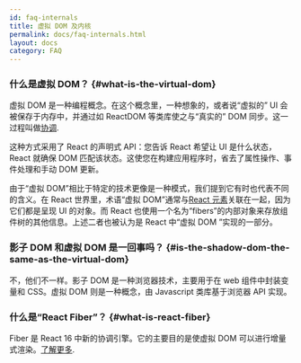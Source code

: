 ```yaml
---
id: faq-internals
title: 虚拟 DOM 及内核
permalink: docs/faq-internals.html
layout: docs
category: FAQ
---
```


### 什么是虚拟 DOM？ {#what-is-the-virtual-dom}

虚拟 DOM 是一种编程概念。在这个概念里，一种想象的，或者说“虚拟的” UI 会被保存于内存中，并通过如 ReactDOM 等类库使之与“真实的” DOM 同步。这一过程叫做[协调](/docs/reconciliation.html).

这种方式采用了 React 的声明式 API：您告诉 React 希望让 UI 是什么状态，React 就确保 DOM 匹配该状态。这使您在构建应用程序时，省去了属性操作、事件处理和手动 DOM 更新。

由于“虚拟 DOM”相比于特定的技术更像是一种模式，我们提到它有时也代表不同的含义。在 React 世界里，术语“虚拟 DOM”通常与[React 元素](/docs/rendering-elements.html)关联在一起，因为它们都是呈现 UI 的对象。而 React 也使用一个名为“fibers”的内部对象来存放组件树的其他信息。上述二者也被认为是 React 中“虚拟 DOM ”实现的一部分。

### 影子 DOM 和虚拟 DOM 是一回事吗？ {#is-the-shadow-dom-the-same-as-the-virtual-dom}

不，他们不一样。影子 DOM 是一种浏览器技术，主要用于在 web 组件中封装变量和 CSS。虚拟 DOM 则是一种概念，由 Javascript 类库基于浏览器 API 实现。

### 什么是“React Fiber”？ {#what-is-react-fiber}

Fiber 是 React 16 中新的协调引擎。它的主要目的是使虚拟 DOM 可以进行增量式渲染。[了解更多](https://github.com/acdlite/react-fiber-architecture).
